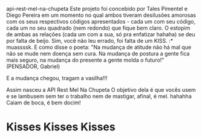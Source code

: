 api-rest-mel-na-chupeta
  Este projeto foi concebido por Tales Pimentel e Diego Pereira em um momento no qual ambos 
tiveram desilusões amorosas com os seus respectivos códigos apresentados - cada um com seu código, 
cada um no seu quadrado (nem redondo) que fique bem claro.
  O estopim de ambas as relações (cada um com a sua, só pra enfatizar hahaha) se deu por falta de 
  beijo. Sim, você não leu errado, foi falta de um KISS. :* muassssk.
  E como disse o poeta:
      "Na mudança de atitude não há mal que não se mude nem doença sem cura.
       Na mudança de postura a gente fica mais seguro, na mudança do presente a gente molda o futuro!" (PENSADOR, Gabriel)
  
  E a mudança chegou, tragam a vasilha!!!

  Assim nasceu a API Rest Mel Na Chupeta 
  O objetivo dela é que vocês usem e se lambusem sem ter o trabalho nem de mastigar, afinal, é mel. hahahha
  Caiam de boca, é bem docim!

  Kisses Kisses Kisses
========================
